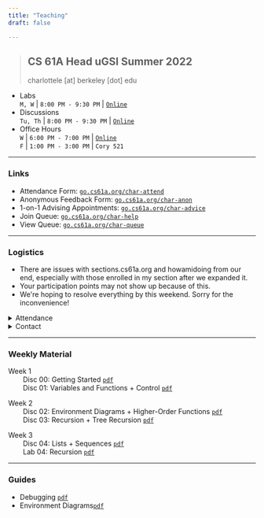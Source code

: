```yaml
---
title: "Teaching"
draft: false

---
```




> ## CS 61A Head uGSI  Summer 2022
> charlottele [at] berkeley [dot] edu 
<!-- > <details>

</details> -->




- Labs \
`M, W` | `8:00 PM - 9:30 PM` | [`Online`](https://go.cs61a.org/charlotte)
- Discussions \
`Tu, Th` | `8:00 PM - 9:30 PM` | [`Online`](https://go.cs61a.org/charlotte)
- Office Hours \
`W` | `6:00 PM - 7:00 PM` | [`Online`](https://oh.cs61a.org/appointments)  
`F` | `1:00 PM - 3:00 PM` | `Cory 521`

---

### Links
  
- Attendance Form: [`go.cs61a.org/char-attend`](https://go.cs61a.org/char-attend)
- Anonymous Feedback Form: [`go.cs61a.org/char-anon`](https://go.cs61a.org/char-anon)
- 1-on-1 Advising Appointments: [`go.cs61a.org/char-advice`](http://go.cs61a.org/char-advice)
- Join Queue: [`go.cs61a.org/char-help`](http://go.cs61a.org/char-help)
- View Queue: [`go.cs61a.org/char-queue`](http://go.cs61a.org/char-queue)

---

### Logistics
- There are issues with sections.cs61a.org and howamidoing from our end, especially with those enrolled in my section after we expanded it.
- Your participation points may not show up because of this. 
- We're hoping to resolve everything by this weekend. Sorry for the inconvenience!



<details>
<summary>
Attendance
</summary>
<blockquote>

- Discussion
    - The secret word will be given at the end of section.
    - You must attend the entire section.
    - Your attendance status will be verified with the Zoom meeting data.
- Lab
    - The secret word will be given towards the beginning of section.
    - You can use this time to work on the lab assignment and ask any questions.
    - If you complete the lab assignment before section, you can submit your okpy link as the secret word for credit.

</blockquote>
</details>

<details>
<summary>
Contact 
</summary>
<blockquote>

- Please use Piazza or office hours for debugging and general logistical questions.
- I'm happy to respond to emails, but there are almost 100 students enrolled in my section so it's a bit difficult. Emails should generally be reserved for personal or section-specific matters.
- Dozens of staff monitor Piazza all day, so you'll recieve a much faster response there.

</blockquote>
</details>




---
### Weekly Material



<p style="margin-bottom:0;">
    Week 1
</p>
<p style="margin : 0; padding-top:0; margin-left: 30px">
  Disc 00: Getting Started 
  <a href="https://drive.google.com/file/d/1xhwxHf-fW4mDJIEkOybvPy3QZW8Q55qZ/view?usp=sharing"><code>pdf</code></a>
</p>
<p style="margin : 0; padding-top:0; margin-left: 30px">
    Disc 01: Variables and Functions + Control 
    <a href="https://drive.google.com/file/d/117ROPhE2G0KFxS8_IHjHuYqM6lndWX-p/view?usp=sharing"><code>pdf</code></a>
</p>



<p style="margin-bottom:0;">
    Week 2
</p>
<p style="margin : 0; padding-top:0; margin-left: 30px">
    Disc 02: Environment Diagrams + Higher-Order Functions
    <a href="https://drive.google.com/file/d/1tooqKGRB61fbH3V882RbggMssghwHzvS/view?usp=sharing"><code>pdf</code></a>
</p>
<p style="margin : 0; padding-top:0; margin-left: 30px">
    Disc 03: Recursion + Tree Recursion 
    <a href="https://drive.google.com/file/d/1IUsPZE_gotX03XkcyYnHucaEz04gT6wW/view?usp=sharing"><code>pdf</code></a>
</p>




<p style="margin-bottom:0;">
    Week 3
</p>
<p style="margin : 0; padding-top:0; margin-left: 30px">
    Disc 04: Lists + Sequences
    <a href="https://drive.google.com/file/d/1rRU5oZJry_auw59Hd5Lxw8SBzEMf-hkg/view?usp=sharing"><code>pdf</code></a>

</p>
<p style="margin : 0; padding-top:0; margin-left: 30px">
    Lab 04: Recursion
    <a href="https://drive.google.com/file/d/1qEnL0pVOf-zhL8W-V4-PaNsXl1Aee4R3/view?usp=sharing"><code>pdf</code></a>

</p>



---
### Guides
- Debugging [`pdf`](https://drive.google.com/file/d/1O72u0ml65pibcjz-PXKpqeJDKaVqQ3D8/view?usp=sharing)
- Environment Diagrams[`pdf`](https://drive.google.com/file/d/1m5lsTmymfBPB772C3yqkWFzmEoijy-AX/view?usp=sharing)



